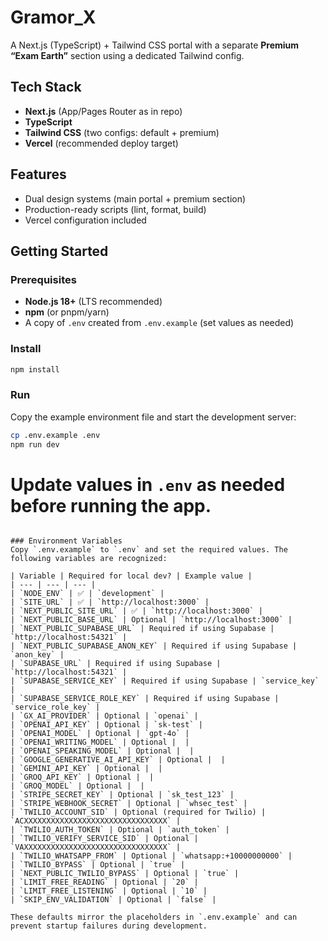 # Gramor_X

A Next.js (TypeScript) + Tailwind CSS portal with a separate **Premium “Exam Earth”** section using a dedicated Tailwind config.

## Tech Stack
- **Next.js** (App/Pages Router as in repo)
- **TypeScript**
- **Tailwind CSS** (two configs: default + premium)
- **Vercel** (recommended deploy target)

## Features
- Dual design systems (main portal + premium section)
- Production-ready scripts (lint, format, build)
- Vercel configuration included

## Getting Started

### Prerequisites
- **Node.js 18+** (LTS recommended)
- **npm** (or pnpm/yarn)
- A copy of `.env` created from `.env.example` (set values as needed)

### Install
```bash
npm install

```

### Run

Copy the example environment file and start the development server:

```bash
cp .env.example .env
npm run dev
```

Update values in `.env` as needed before running the app.
=======
```

### Environment Variables
Copy `.env.example` to `.env` and set the required values. The following variables are recognized:

| Variable | Required for local dev? | Example value |
| --- | --- | --- |
| `NODE_ENV` | ✅ | `development` |
| `SITE_URL` | ✅ | `http://localhost:3000` |
| `NEXT_PUBLIC_SITE_URL` | ✅ | `http://localhost:3000` |
| `NEXT_PUBLIC_BASE_URL` | Optional | `http://localhost:3000` |
| `NEXT_PUBLIC_SUPABASE_URL` | Required if using Supabase | `http://localhost:54321` |
| `NEXT_PUBLIC_SUPABASE_ANON_KEY` | Required if using Supabase | `anon_key` |
| `SUPABASE_URL` | Required if using Supabase | `http://localhost:54321` |
| `SUPABASE_SERVICE_KEY` | Required if using Supabase | `service_key` |
| `SUPABASE_SERVICE_ROLE_KEY` | Required if using Supabase | `service_role_key` |
| `GX_AI_PROVIDER` | Optional | `openai` |
| `OPENAI_API_KEY` | Optional | `sk-test` |
| `OPENAI_MODEL` | Optional | `gpt-4o` |
| `OPENAI_WRITING_MODEL` | Optional |  |
| `OPENAI_SPEAKING_MODEL` | Optional |  |
| `GOOGLE_GENERATIVE_AI_API_KEY` | Optional |  |
| `GEMINI_API_KEY` | Optional |  |
| `GROQ_API_KEY` | Optional |  |
| `GROQ_MODEL` | Optional |  |
| `STRIPE_SECRET_KEY` | Optional | `sk_test_123` |
| `STRIPE_WEBHOOK_SECRET` | Optional | `whsec_test` |
| `TWILIO_ACCOUNT_SID` | Optional (required for Twilio) | `ACXXXXXXXXXXXXXXXXXXXXXXXXXXXXXXXX` |
| `TWILIO_AUTH_TOKEN` | Optional | `auth_token` |
| `TWILIO_VERIFY_SERVICE_SID` | Optional | `VAXXXXXXXXXXXXXXXXXXXXXXXXXXXXXXXX` |
| `TWILIO_WHATSAPP_FROM` | Optional | `whatsapp:+10000000000` |
| `TWILIO_BYPASS` | Optional | `true` |
| `NEXT_PUBLIC_TWILIO_BYPASS` | Optional | `true` |
| `LIMIT_FREE_READING` | Optional | `20` |
| `LIMIT_FREE_LISTENING` | Optional | `10` |
| `SKIP_ENV_VALIDATION` | Optional | `false` |

These defaults mirror the placeholders in `.env.example` and can prevent startup failures during development.

